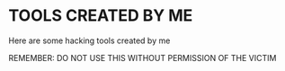 # TOOLS CREATED BY ME

Here are some hacking tools created by me

REMEMBER: DO NOT USE THIS WITHOUT PERMISSION OF THE VICTIM
